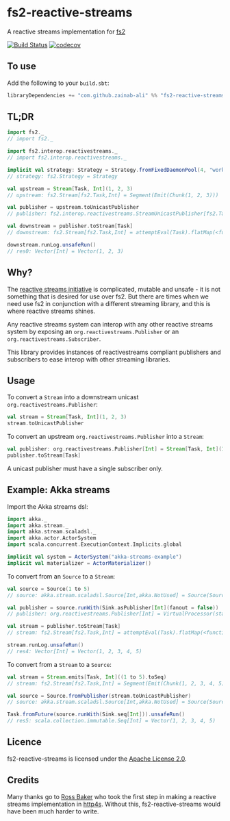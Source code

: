 # fs2-reactive-streams
A reactive streams implementation for [fs2](https://github.com/functional-streams-for-scala/fs2)

[![Build Status](https://travis-ci.org/zainab-ali/fs2-reactive-streams.svg?branch=master)](http://travis-ci.org/zainab-ali/fs2-reactive-streams)
[![codecov](https://codecov.io/gh/zainab-ali/fs2-reactive-streams/branch/master/graph/badge.svg)](https://codecov.io/gh/zainab-ali/fs2-reactive-streams)

## To use

Add the following to your `build.sbt`:

```scala
libraryDependencies += "com.github.zainab-ali" %% "fs2-reactive-streams" % "0.1.0"
```

## TL;DR


```scala
import fs2._
// import fs2._

import fs2.interop.reactivestreams._
// import fs2.interop.reactivestreams._

implicit val strategy: Strategy = Strategy.fromFixedDaemonPool(4, "worker")
// strategy: fs2.Strategy = Strategy

val upstream = Stream[Task, Int](1, 2, 3)
// upstream: fs2.Stream[fs2.Task,Int] = Segment(Emit(Chunk(1, 2, 3)))

val publisher = upstream.toUnicastPublisher
// publisher: fs2.interop.reactivestreams.StreamUnicastPublisher[fs2.Task,Int] = fs2.interop.reactivestreams.StreamUnicastPublisher@2644df70

val downstream = publisher.toStream[Task]
// downstream: fs2.Stream[fs2.Task,Int] = attemptEval(Task).flatMap(<function1>).flatMap(<function1>)

downstream.runLog.unsafeRun()
// res0: Vector[Int] = Vector(1, 2, 3)
```

## Why?

The [reactive streams initiative](http://www.reactive-streams.org/) is complicated, mutable and unsafe - it is not something that is desired for use over fs2.
But there are times when we need use fs2 in conjunction with a different streaming library, and this is where reactive streams shines.

Any reactive streams system can interop with any other reactive streams system by exposing an `org.reactivestreams.Publisher` or an `org.reactivestreams.Subscriber`.

This library provides instances of reactivestreams compliant publishers and subscribers to ease interop with other streaming libraries.

## Usage


To convert a `Stream` into a downstream unicast `org.reactivestreams.Publisher`:

```scala
val stream = Stream[Task, Int](1, 2, 3)
stream.toUnicastPublisher
```

To convert an upstream `org.reactivestreams.Publisher` into a `Stream`:

```scala
val publisher: org.reactivestreams.Publisher[Int] = Stream[Task, Int](1, 2, 3).toUnicastPublisher
publisher.toStream[Task]
```

A unicast publisher must have a single subscriber only.

## Example: Akka streams

Import the Akka streams dsl:

```scala
import akka._
import akka.stream._
import akka.stream.scaladsl._
import akka.actor.ActorSystem
import scala.concurrent.ExecutionContext.Implicits.global

implicit val system = ActorSystem("akka-streams-example")
implicit val materializer = ActorMaterializer()
```

To convert from an `Source` to a `Stream`:

```scala
val source = Source(1 to 5)
// source: akka.stream.scaladsl.Source[Int,akka.NotUsed] = Source(SourceShape(StatefulMapConcat.out(1417061710)))

val publisher = source.runWith(Sink.asPublisher[Int](fanout = false))
// publisher: org.reactivestreams.Publisher[Int] = VirtualProcessor(state = Publisher[StatefulMapConcat.out(1417061710)])

val stream = publisher.toStream[Task]
// stream: fs2.Stream[fs2.Task,Int] = attemptEval(Task).flatMap(<function1>).flatMap(<function1>)

stream.runLog.unsafeRun()
// res4: Vector[Int] = Vector(1, 2, 3, 4, 5)
```

To convert from a `Stream` to a `Source`:

```scala
val stream = Stream.emits[Task, Int]((1 to 5).toSeq)
// stream: fs2.Stream[fs2.Task,Int] = Segment(Emit(Chunk(1, 2, 3, 4, 5)))

val source = Source.fromPublisher(stream.toUnicastPublisher)
// source: akka.stream.scaladsl.Source[Int,akka.NotUsed] = Source(SourceShape(PublisherSource.out(761794612)))

Task.fromFuture(source.runWith(Sink.seq[Int])).unsafeRun()
// res5: scala.collection.immutable.Seq[Int] = Vector(1, 2, 3, 4, 5)
```




## Licence

fs2-reactive-streams is licensed under the [Apache License 2.0](http://www.apache.org/licenses/LICENSE-2.0).

## Credits

Many thanks go to [Ross Baker](https://github.com/rossabaker) who took the first step in making a reactive streams implementation in [http4s](https://github.com/http4s/http4s).  Without this, fs2-reactive-streams would have been much harder to write.
